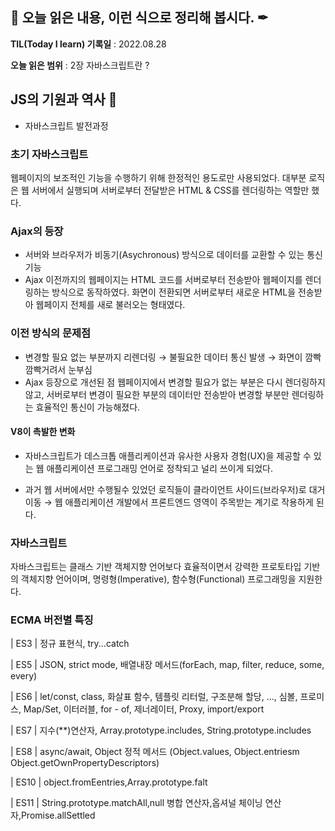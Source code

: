 ## 📕 오늘 읽은 내용, 이런 식으로 정리해 봅시다. ✒

**TIL(Today I learn) 기록일** : 2022.08.28

**오늘 읽은 범위** : 2장 자바스크립트란 ?

## JS의 기원과 역사 📑

-   자바스크립트 발전과정

### 초기 자바스크립트

웹페이지의 보조적인 기능을 수행하기 위해 한정적인 용도로만 사용되었다.
대부분 로직은 웹 서버에서 실행되며 서버로부터 전달받은 HTML & CSS를 렌더링하는 역할만 했다.

### Ajax의 등장

-   서버와 브라우저가 비동기(Asychronous) 방식으로 데이터를 교환할 수 있는 통신 기능
-   Ajax 이전까지의 웹페이지는 HTML 코드를 서버로부터 전송받아 웹페이지를 렌더링하는 방식으로 동작하였다. 화면이 전환되면 서버로부터 새로운 HTML을 전송받아 웹페이지 전체를 새로 불러오는 형태였다.

### 이전 방식의 문제점

-   변경할 필요 없는 부분까지 리렌더링 → 불필요한 데이터 통신 발생 → 화면이 깜빡깜빡거려서 눈부심
-   Ajax 등장으로 개선된 점
    웹페이지에서 변경할 필요가 없는 부분은 다시 렌더링하지 않고, 서버로부터 변경이 필요한 부분의 데이터만 전송받아 변경할 부분만 렌더링하는 효율적인 통신이 가능해졌다.

#### V8이 촉발한 변화

-   자바스크립트가 데스크톱 애플리케이션과 유사한 사용자 경험(UX)을 제공할 수 있는 웹 애플리케이션 프로그래밍 언어로 정착되고 널리 쓰이게 되었다.

-   과거 웹 서버에서만 수행될수 있었던 로직들이 클라이언트 사이드(브라우저)로 대거 이동 → 웹 애플리케이션 개발에서 프론트엔드 영역이 주목받는 계기로 작용하게 된다.

### 자바스크립트

자바스크립트는 클래스 기반 객체지향 언어보다 효율적이면서 강력한 프로토타입 기반의 객체지향 언어이며, 명령형(Imperative), 함수형(Functional) 프로그래밍을 지원한다.

### ECMA 버전별 특징

| ES3 | 정규 표현식, try...catch

| ES5 | JSON, strict mode, 배열내장 메서드(forEach, map, filter, reduce, some, every)

| ES6 | let/const, class, 화살표 함수, 템플릿 리터럴, 구조분해 할당, ..., 심볼, 프로미스, Map/Set, 이터러블, for - of, 제너레이터, Proxy, import/export

| ES7 | 지수(\*\*)연산자, Array.prototype.includes, String.prototype.includes

| ES8 | async/await, Object 정적 메서드 (Object.values, Object.entriesm Object.getOwnPropertyDescriptors)

| ES10 | object.fromEentries,Array.prototype.falt

| ES11 | String.prototype.matchAll,null 병합 연산자,옵셔널 체이닝 연산자,Promise.allSettled
